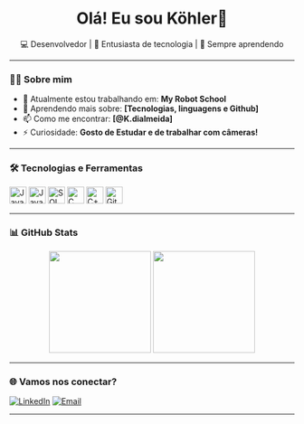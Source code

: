 <h1 align="center">Olá! Eu sou Köhler👋</h1>

<p align="center">
  💻 Desenvolvedor | 🚀 Entusiasta de tecnologia | 🎯 Sempre aprendendo
</p>

---

### 👨‍💻 Sobre mim

- 🔭 Atualmente estou trabalhando em: **My Robot School**
- 🌱 Aprendendo mais sobre: **[Tecnologias, linguagens e Github]**
- 📫 Como me encontrar: **[@K.dialmeida]**
- ⚡ Curiosidade: **Gosto de Estudar e de trabalhar com câmeras!**

---

### 🛠️ Tecnologias e Ferramentas

<p>
  <img src="https://cdn.jsdelivr.net/gh/devicons/devicon/icons/javascript/javascript-original.svg" height="30" alt="JavaScript"/>
  <img src="https://cdn.jsdelivr.net/gh/devicons/devicon/icons/java/java-original.svg" height="30" alt="Java"/>
  <img src="https://cdn.jsdelivr.net/gh/devicons/devicon/icons/mysql/mysql-original.svg" height="30" alt="SQL"/>
  <img src="https://cdn.jsdelivr.net/gh/devicons/devicon/icons/c/c-original.svg" height="30" alt="C"/>
  <img src="https://cdn.jsdelivr.net/gh/devicons/devicon/icons/cplusplus/cplusplus-original.svg" height="30" alt="C++"/>
  <img src="https://cdn.jsdelivr.net/gh/devicons/devicon/icons/github/github-original.svg" height="30" alt="GitHub"/>
</p>


---

### 📊 GitHub Stats

<div align="center">
  <img height="180em" src="https://github-readme-stats.vercel.app/api?username=seu-usuario&show_icons=true&theme=dracula&include_all_commits=true&count_private=true"/>
  <img height="180em" src="https://github-readme-stats.vercel.app/api/top-langs/?username=seu-usuario&layout=compact&langs_count=7&theme=dracula"/>
</div>

---

### 🌐 Vamos nos conectar?

[![LinkedIn](https://img.shields.io/badge/-LinkedIn-blue?style=flat-square&logo=linkedin&logoColor=white&link=https://www.linkedin.com/in/seu-perfil)](https://www.linkedin.com/in/seu-perfil)
[![Email](https://img.shields.io/badge/-Email-red?style=flat-square&logo=gmail&logoColor=white&link=mailto:seu@email.com)](mailto:seu@email.com)

---
